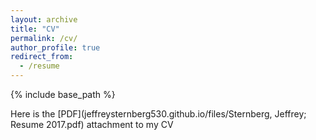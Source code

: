 ```yaml
---
layout: archive
title: "CV"
permalink: /cv/
author_profile: true
redirect_from:
  - /resume
---
```


{% include base_path %}

Here is the [PDF](jeffreysternberg530.github.io/files/Sternberg, Jeffrey; Resume 2017.pdf) attachment to my CV


